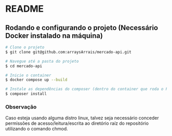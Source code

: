 # README #

## Rodando e configurando o projeto (Necessário Docker instalado na máquina)

```bash
# Clone o projeto
$ git clone git@github.com:arraysArrais/mercado-api.git

# Navegue até a pasta do projeto
$ cd mercado-api

# Inicie o container
$ docker compose up --build

# Instale as dependências do composer (dentro do container que roda o PHP).
$ composer install

```

### Observação
Caso esteja usando alguma distro linux, talvez seja necessário conceder permissões de acesso/leitura/escrita ao diretório raíz do repositório utilizando o comando chmod.


